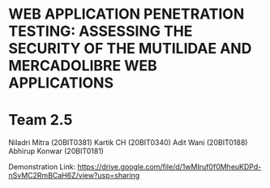 # WEB APPLICATION PENETRATION TESTING: ASSESSING THE SECURITY OF THE MUTILIDAE AND MERCADOLIBRE WEB APPLICATIONS
# Team 2.5

Niladri Mitra (20BIT0381)
Kartik CH (20BIT0340)
Adit Wani (20BIT0188)
Abhirup Konwar (20BIT0181)

Demonstration Link: https://drive.google.com/file/d/1wMIruf0f0MheuKDPd-nSvMC2RmBCaH6Z/view?usp=sharing